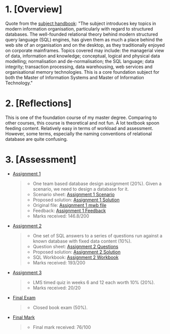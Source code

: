 # 1. [Overview]

Quote from the [subject handbook](https://handbook.unimelb.edu.au/2024/subjects/info90002):
"The subject introduces key topics in modern information organisation, particularly with regard to structured databases. The well-founded relational theory behind modern structured query language (SQL) engines, has given them as much a place behind the web site of an organisation and on the desktop, as they traditionally enjoyed on corporate mainframes. Topics covered may include: the managerial view of data, information and knowledge; conceptual, logical and physical data modelling; normalisation and de-normalisation; the SQL language; data integrity; transaction processing, data warehousing, web services and organisational memory technologies. This is a core foundation subject for both the Master of Information Systems and Master of Information Technology."

# 2. [Reflections]

This is one of the foundation course of my master degree. Comparing to other courses, this course is theoretical and not fun. A lot textbook spoon feeding content. Relatively easy in terms of workload and assessment. However, some terms, especially the naming conventions of relational database are quite confusing.

# 3. [Assessment]

- [Assignment 1]()

  > - One team based database design assignment (20%). Given a scenario, we need to design a database for it.
  > - Scenario sheet: [Assignment 1 Scenario](./A1/A1_2022s1_StarAirline.pdf)
  > - Proposed solution: [Assignment 1 Solution](./A1/StartAirModel%20Crow's%20foot%20v2.pdf)
  > - Original file: [Assignment 1 mwb file](./A1/StarAir_ER_Diagram%20Final.mwb)
  > - Feedback: [Assignment 1 Feedback](./A1/A1_feedback.md)
  > - Marks received: 146.8/200

- [Assignment 2]()

  > - One set of SQL answers to a series of questions run against a known database with fixed data content (10%).
  > - Question sheet: [Assignment 2 Questions](./A2/A2%20INFO90002%20S1%202022.pdf)
  > - Proposed solution: [Assignment 2 Solution](./A2/DB%20AS2%20Taylor%20Tang%201323782.pdf)
  > - SQL Workbook: [Assignment 2 Workbook](./A2/A2_2022s1_CarRentals_3782_localInstance.sql)
  > - Marks received: 193/200

- [Assignment 3]()

  > - LMS timed quiz in weeks 6 and 12 each worth 10% (20%).
  > - Marks received: 20/20

- [Final Exam]()

  > - Closed book exam (50%).

- [Final Mark]()
  > - Final mark received: 76/100
